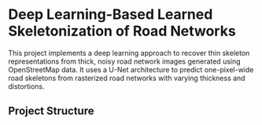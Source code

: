# Deep Learning-Based Learned Skeletonization of Road Networks

This project implements a deep learning approach to recover thin skeleton representations from thick, noisy road network images generated using OpenStreetMap data. It uses a U-Net architecture to predict one-pixel-wide road skeletons from rasterized road networks with varying thickness and distortions.

## Project Structure
